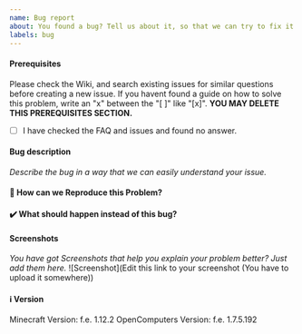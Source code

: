 ```yaml
---
name: Bug report
about: You found a bug? Tell us about it, so that we can try to fix it.
labels: bug
---
```


#### Prerequisites
Please check the Wiki, and search existing issues for similar questions before creating a new issue.
If you havent found a guide on how to solve this problem, write an "x" between the "[ ]" like "[x]".
**YOU MAY DELETE THIS PREREQUISITES SECTION.**

- [ ] I have checked the FAQ and issues and found no answer.


#### Bug description
_Describe the bug in a way that we can easily understand your issue._

#### 📝 How can we Reproduce this Problem?


#### ✔️ What should happen instead of this bug? 


#### Screenshots 
_You have got Screenshots that help you explain your problem better? Just add them here._
![Screenshot](Edit this link to your screenshot (You have to upload it somewhere))

#### ℹ Version 
Minecraft Version:  f.e. 1.12.2
OpenComputers Version:  f.e. 1.7.5.192
